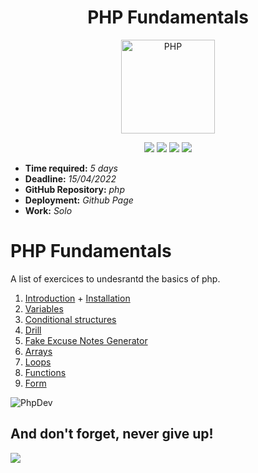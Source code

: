 <h1 align="center">PHP Fundamentals</h1>

<p align="center">

<a href="https://php.net">
        <img
            alt="PHP"
            src="https://www.php.net/images/logos/new-php-logo.svg"
            width="150">
    </a>

</p>

<p align="center">

<img src="https://img.shields.io/badge/GIT-yellow">
<img src="https://img.shields.io/badge/GITHUB-yellow">
<img src="https://img.shields.io/badge/CSS-Bootstrap-red">
<img src="https://img.shields.io/badge/HTML-brightgreen">

</p>





- **Time required:** *5 days*
- **Deadline:** *15/04/2022*
- **GitHub Repository:** *php*
- **Deployment:** *Github Page*
- **Work:** *Solo*


# PHP Fundamentals

A list of exercices to undesrantd the basics of php.

1. [Introduction](1.1-php-introduction.md) + [Installation](1.2-php-installation)
2. [Variables](2-php-variables.md)
3. [Conditional structures](3-php-conditions.md)
4. [Drill](./4-php-drill.md)
5. [Fake Excuse Notes Generator](./5-php-exercice-generateur-excuses.md)
6. [Arrays](6-php-array.md)
7. [Loops](7-php-boucles.md)
8. [Functions](8-php-fonctions.md)
9. [Form](9-php-formulaires.md)

![PhpDev](./assets/phpDevCommit.jpg)

## And don't forget, never give up!

![](assets/baby-yoda-may-the-force-be-with-you.gif)